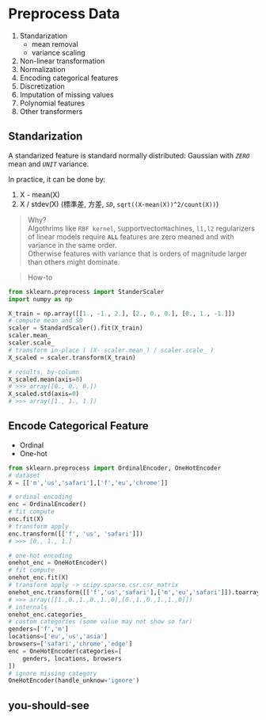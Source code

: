 # Preprocess Data
1. Standarization
    * mean removal
    * variance scaling
1. Non-linear transformation
1. Normalization
1. Encoding categorical features
1. Discretization
1. Imputation of missing values
1. Polynomial features
1. Other transformers

## Standarization
A standarized feature is standard normally distributed: Gaussian with _`ZERO`_ mean and _`UNIT`_ variance.

In practice, it can be done by:
1. X - mean(X)
1. X / stdev(X) (標準差, 方差, _`SD`_, `sqrt((X-mean(X))^2/count(X))`)

> Why?  
Algothrims like `RBF kernel`, `S`upport`V`ector`M`achines, `l1,l2` regularizers of linear models require __`ALL`__ features are zero meaned and with variance in the same order.  
Otherwise features with variance that is orders of magnitude larger than others might dominate.

>How-to
```python
from sklearn.preprocess import StanderScaler
import numpy as np

X_train = np.array([[1., -1., 2.], [2., 0., 0.], [0., 1., -1.]])
# compute mean and SD
scaler = StandardScaler().fit(X_train)
scaler.mean_
scaler.scale_
# transform in-place ( (X- scaler.mean_) / scaler.scale_ )
X_scaled = scaler.transform(X_train)

# results, by-column
X_scaled.mean(axis=0)
# >>> array([0., 0., 0.])
X_scaled.std(axis=0)
# >>> array([1., 1., 1.])
```

## Encode Categorical Feature
* Ordinal
* One-hot

```python
from sklearn.preprocess import OrdinalEncoder, OneHotEncoder
# dataset
X = [['m','us','safari'],['f','eu','chrome']]

# ordinal encoding
enc = OrdinalEncoder()
# fit compute
enc.fit(X)
# transform apply
enc.transform([['f', 'us', 'safari']])
# >>> [0., 1., 1.]

# one-hot encoding
onehot_enc = OneHotEncoder()
# fit compute
onehot_enc.fit(X)
# transform apply -> scipy.sparse.csr.csr_matrix
onehot_enc.transform([['f','us','safari'],['m','eu','safari']]).toarray()
# >>> array([[1.,0.,1.,0.,1.,0],[0.,1.,0.,1.,1.,0]])
# internals
onehot_enc.categories_
# custom categories (some value may not show so far)
genders=['f','m']
locations=['eu','us','asia']
browsers=['safari','chrome','edge']
enc = OneHotEncoder(categories=[
    genders, locations, browsers
])
# ignore missing category
OneHotEncoder(handle_unknow='ignore')
```

## you-should-see